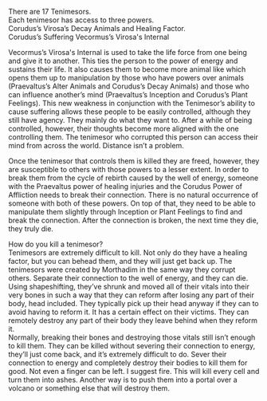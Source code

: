 There are 17 Tenimesors.  
Each tenimesor has access to three powers.  
Corudus’s Virosa’s Decay Animals and Healing Factor.  
Corudus’s Suffering
Vecormus’s Virosa's Internal  
  
Vecormus’s Virosa's Internal is used to take the life force from one being and give it to another. This ties the person to the power of energy and sustains their life. It also causes them to become more animal like which opens them up to manipulation by those who have powers over animals (Praevaltus’s Alter Animals and Corudus’s Decay Animals) and those who can influence another’s mind (Praevaltus’s Inception and Corudus’s Plant Feelings). This new weakness in conjunction with the Tenimesor’s ability to cause suffering allows these people to be easily controlled, although they still have agency. They mainly do what they want to. After a while of being controlled, however, their thoughts become more aligned with the one controlling them. The tenimesor who corrupted this person can access their mind from across the world. Distance isn’t a problem.  
  
Once the tenimesor that controls them is killed they are freed, however, they are susceptible to others with those powers to a lesser extent. In order to break them from the cycle of rebirth caused by the well of energy, someone with the Praevaltus power of healing injuries and the Corudus Power of Affliction needs to break their connection. There is no natural occurrence of someone with both of these powers. On top of that, they need to be able to manipulate them slightly through Inception or Plant Feelings to find and break the connection. After the connection is broken, the next time they die, they truly die.  
  
How do you kill a tenimesor?  
Tenimesors are extremely difficult to kill. Not only do they have a healing factor, but you can behead them, and they will just get back up. The tenimesors were created by Morthadim in the same way they corrupt others. Separate their connection to the well of energy, and they can die. Using shapeshifting, they’ve shrunk and moved all of their vitals into their very bones in such a way that they can reform after losing any part of their body, head included. They typically pick up their head anyway if they can to avoid having to reform it. It has a certain effect on their victims. They can remotely destroy any part of their body they leave behind when they reform it.  
Normally, breaking their bones and destroying those vitals still isn’t enough to kill them. They can be killed without severing their connection to energy, they’ll just come back, and it’s extremely difficult to do. Sever their connection to energy and completely destroy their bodies to kill them for good. Not even a finger can be left. I suggest fire. This will kill every cell and turn them into ashes. Another way is to push them into a portal over a volcano or something else that will destroy them.